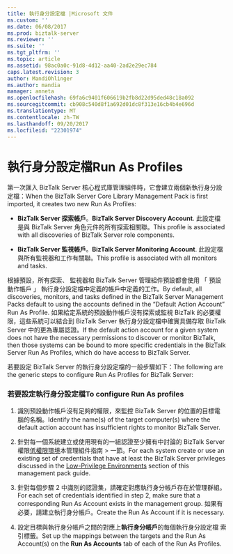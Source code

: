 ```yaml
---
title: 執行身分設定檔 |Microsoft 文件
ms.custom: ''
ms.date: 06/08/2017
ms.prod: biztalk-server
ms.reviewer: ''
ms.suite: ''
ms.tgt_pltfrm: ''
ms.topic: article
ms.assetid: 98ac0a0c-91d8-4d12-aa40-2ad2e29ec784
caps.latest.revision: 3
author: MandiOhlinger
ms.author: mandia
manager: anneta
ms.openlocfilehash: 69fa6c9401f606619b2fb8d22d95ded48c18a092
ms.sourcegitcommit: cb908c540d8f1a692d01dc8f313e16cb4b4e696d
ms.translationtype: MT
ms.contentlocale: zh-TW
ms.lasthandoff: 09/20/2017
ms.locfileid: "22301974"
---
```

# <a name="run-as-profiles"></a><span data-ttu-id="38353-102">執行身分設定檔</span><span class="sxs-lookup"><span data-stu-id="38353-102">Run As Profiles</span></span>
<span data-ttu-id="38353-103">第一次匯入 BizTalk Server 核心程式庫管理組件時，它會建立兩個新執行身分設定檔：</span><span class="sxs-lookup"><span data-stu-id="38353-103">When the BizTalk Server Core Library Management Pack is first imported, it creates two new Run As Profiles:</span></span>  
  
-   <span data-ttu-id="38353-104">**BizTalk Server 探索帳戶**。</span><span class="sxs-lookup"><span data-stu-id="38353-104">**BizTalk Server Discovery Account**.</span></span> <span data-ttu-id="38353-105">此設定檔是與 BizTalk Server 角色元件的所有探索相關聯。</span><span class="sxs-lookup"><span data-stu-id="38353-105">This profile is associated with all discoveries of BizTalk Server role components.</span></span>  
  
-   <span data-ttu-id="38353-106">**BizTalk Server 監視帳戶**。</span><span class="sxs-lookup"><span data-stu-id="38353-106">**BizTalk Server Monitoring Account**.</span></span> <span data-ttu-id="38353-107">此設定檔與所有監視器和工作有關聯。</span><span class="sxs-lookup"><span data-stu-id="38353-107">This profile is associated with all monitors and tasks.</span></span>  
  
 <span data-ttu-id="38353-108">根據預設，所有探索、 監視器和 BizTalk Server 管理組件預設都會使用 「 預設動作帳戶 」 執行身分設定檔中定義的帳戶中定義的工作。</span><span class="sxs-lookup"><span data-stu-id="38353-108">By default, all discoveries, monitors, and tasks defined in the BizTalk Server Management Packs default to using the accounts defined in the “Default Action Account” Run As Profile.</span></span>  <span data-ttu-id="38353-109">如果給定系統的預設動作帳戶沒有探索或監視 BizTalk 的必要權限，這些系統可以結合到 BizTalk Server 執行身分設定檔中確實具備存取 BizTalk Server 中的更為專屬認證。</span><span class="sxs-lookup"><span data-stu-id="38353-109">If the default action account for a given system does not have the necessary permissions to discover or monitor BizTalk, then those systems can be bound to more specific credentials in the BizTalk Server Run As Profiles, which do have access to BizTalk Server.</span></span>  
  
 <span data-ttu-id="38353-110">若要設定 BizTalk Server 的執行身分設定檔的一般步驟如下：</span><span class="sxs-lookup"><span data-stu-id="38353-110">The following are the generic steps to configure Run As Profiles for BizTalk Server:</span></span>  
  
### <a name="to-configure-run-as-profiles"></a><span data-ttu-id="38353-111">若要設定執行身分設定檔</span><span class="sxs-lookup"><span data-stu-id="38353-111">To configure Run As profiles</span></span>  
  
1.  <span data-ttu-id="38353-112">識別預設動作帳戶沒有足夠的權限，來監控 BizTalk Server 的位置的目標電腦的名稱。</span><span class="sxs-lookup"><span data-stu-id="38353-112">Identify the name(s) of the target computer(s) where the default action account has insufficient rights to monitor BizTalk Server.</span></span>  
  
2.  <span data-ttu-id="38353-113">針對每一個系統建立或使用現有的一組認證至少擁有中討論的 BizTalk Server 權限[低權限環境](../technical-guides/low-privilege-environments.md)本管理組件指南 > 一節。</span><span class="sxs-lookup"><span data-stu-id="38353-113">For each system create or use an existing set of credentials that have at least the BizTalk Server privileges discussed in the [Low-Privilege Environments](../technical-guides/low-privilege-environments.md) section of this management pack guide.</span></span>  
  
3.  <span data-ttu-id="38353-114">針對每個步驟 2 中識別的認證集，請確定對應執行身分帳戶存在於管理群組。</span><span class="sxs-lookup"><span data-stu-id="38353-114">For each set of credentials identified in step 2, make sure that a corresponding Run As Account exists in the management group.</span></span> <span data-ttu-id="38353-115">如果有必要，請建立執行身分帳戶。</span><span class="sxs-lookup"><span data-stu-id="38353-115">Create the Run As Account if it is necessary.</span></span>  
  
4.  <span data-ttu-id="38353-116">設定目標與執行身分帳戶之間的對應上**執行身分帳戶**的每個執行身分設定檔 索引標籤。</span><span class="sxs-lookup"><span data-stu-id="38353-116">Set up the mappings between the targets and the Run As Account(s) on the **Run As Accounts** tab of each of the Run As Profiles.</span></span>